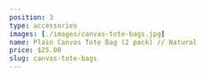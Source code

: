 ```yaml
---
position: 3
type: accessories
images: [./images/canvas-tote-bags.jpg]
name: Plain Canvas Tote Bag (2 pack) // Natural
price: $25.00
slug: canvas-tote-bags
---
```

